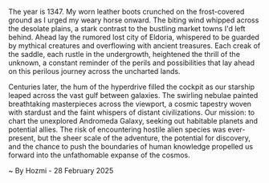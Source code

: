 
The year is 1347.  My worn leather boots crunched on the frost-covered ground as I urged my weary horse onward.  The biting wind whipped across the desolate plains, a stark contrast to the bustling market towns I'd left behind. Ahead lay the rumored lost city of Eldoria, whispered to be guarded by mythical creatures and overflowing with ancient treasures.  Each creak of the saddle, each rustle in the undergrowth, heightened the thrill of the unknown, a constant reminder of the perils and possibilities that lay ahead on this perilous journey across the uncharted lands.

Centuries later, the hum of the hyperdrive filled the cockpit as our starship leaped across the vast gulf between galaxies.  The swirling nebulae painted breathtaking masterpieces across the viewport, a cosmic tapestry woven with stardust and the faint whispers of distant civilizations.  Our mission: to chart the unexplored Andromeda Galaxy, seeking out habitable planets and potential allies. The risk of encountering hostile alien species was ever-present, but the sheer scale of the adventure, the potential for discovery, and the chance to push the boundaries of human knowledge propelled us forward into the unfathomable expanse of the cosmos.

~ By Hozmi - 28 February 2025
